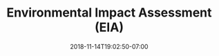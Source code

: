 ---
title: 'Environmental Impact Assessment (EIA)'
date: 2018-11-14T19:02:50-07:00
draft: false
weight: 2
---
